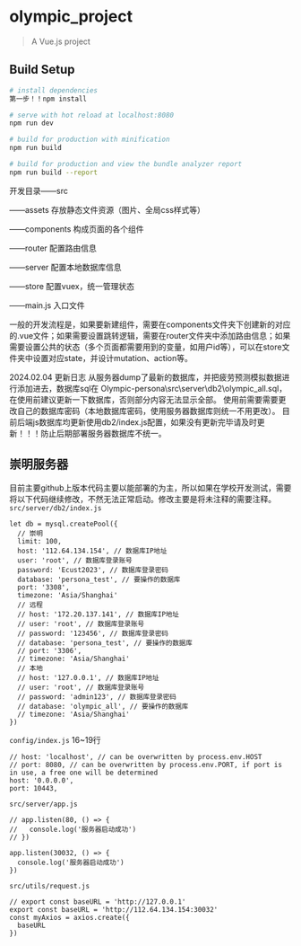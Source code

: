 # olympic_project

> A Vue.js project

## Build Setup

``` bash
# install dependencies
第一步！！npm install

# serve with hot reload at localhost:8080
npm run dev

# build for production with minification
npm run build

# build for production and view the bundle analyzer report
npm run build --report
```

开发目录——src

——assets 存放静态文件资源（图片、全局css样式等）

——components 构成页面的各个组件

——router 配置路由信息

——server 配置本地数据库信息

——store 配置vuex，统一管理状态

——main.js 入口文件


一般的开发流程是，如果要新建组件，需要在components文件夹下创建新的对应的.vue文件；如果需要设置跳转逻辑，需要在router文件夹中添加路由信息；如果需要设置公共的状态（多个页面都需要用到的变量，如用户id等），可以在store文件夹中设置对应state，并设计mutation、action等。

2024.02.04 更新日志
从服务器dump了最新的数据库，并把疲劳预测模拟数据进行添加进去，数据库sql在 Olympic-persona\src\server\db2\olympic_all.sql，在使用前建议更新一下数据库，否则部分内容无法显示全部。
使用前需要需要更改自己的数据库密码（本地数据库密码，使用服务器数据库则统一不用更改）。
目前后端js数据库均更新使用db2/index.js配置，如果没有更新完毕请及时更新！！！防止后期部署服务器数据库不统一。

## 崇明服务器

目前主要github上版本代码主要以能部署的为主，所以如果在学校开发测试，需要将以下代码继续修改，不然无法正常启动。修改主要是将未注释的需要注释。
`src/server/db2/index.js`
```
let db = mysql.createPool({
  // 崇明
  limit: 100,
  host: '112.64.134.154', // 数据库IP地址
  user: 'root', // 数据库登录账号
  password: 'Ecust2023', // 数据库登录密码
  database: 'persona_test', // 要操作的数据库
  port: '3308',
  timezone: 'Asia/Shanghai'
  // 远程
  // host: '172.20.137.141', // 数据库IP地址
  // user: 'root', // 数据库登录账号
  // password: '123456', // 数据库登录密码
  // database: 'persona_test', // 要操作的数据库
  // port: '3306',
  // timezone: 'Asia/Shanghai'
  // 本地
  // host: '127.0.0.1', // 数据库IP地址
  // user: 'root', // 数据库登录账号
  // password: 'admin123', // 数据库登录密码
  // database: 'olympic_all', // 要操作的数据库
  // timezone: 'Asia/Shanghai'
})
```
`config/index.js` 16~19行
```
// host: 'localhost', // can be overwritten by process.env.HOST
// port: 8080, // can be overwritten by process.env.PORT, if port is in use, a free one will be determined
host: '0.0.0.0',
port: 10443,
```
`src/server/app.js` 
```
// app.listen(80, () => {
//   console.log('服务器启动成功')
// })

app.listen(30032, () => {
  console.log('服务器启动成功')
})
```
`src/utils/request.js`
```
// export const baseURL = 'http://127.0.0.1'
export const baseURL = 'http://112.64.134.154:30032'
const myAxios = axios.create({
  baseURL
})
```